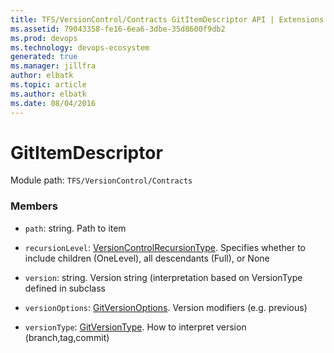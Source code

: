 ```yaml
---
title: TFS/VersionControl/Contracts GitItemDescriptor API | Extensions for Azure DevOps Services
ms.assetid: 79043358-fe16-6ea6-3dbe-35d8600f9db2
ms.prod: devops
ms.technology: devops-ecosystem
generated: true
ms.manager: jillfra
author: elbatk
ms.topic: article
ms.author: elbatk
ms.date: 08/04/2016
---
```


# GitItemDescriptor

Module path: `TFS/VersionControl/Contracts`


### Members

* `path`: string. Path to item

* `recursionLevel`: [VersionControlRecursionType](../../../TFS/VersionControl/Contracts/VersionControlRecursionType.md). Specifies whether to include children (OneLevel), all descendants (Full), or None

* `version`: string. Version string (interpretation based on VersionType defined in subclass

* `versionOptions`: [GitVersionOptions](../../../TFS/VersionControl/Contracts/GitVersionOptions.md). Version modifiers (e.g. previous)

* `versionType`: [GitVersionType](../../../TFS/VersionControl/Contracts/GitVersionType.md). How to interpret version (branch,tag,commit)

